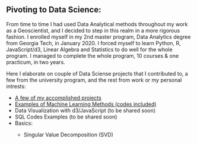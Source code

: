 <h2> Pivoting to Data Science: </h2>
  <p>From time to time I had used Data Analytical methods throughout my work as a Geoscientist, 
  and I decided to step in this realm in a more rigorous fashion. I enrolled myself in my 2nd master 
  program, Data Analytics degree from Georgia Tech, in January 2020. I forced myself to learn Python, 
  R, JavaScript/d3, Linear Algebra and Statistics to do well for the whole program. I managed to complete the whole 
  program, 10 courses & one practicum, in two years.  </p>
  
  <p> Here I elaborate on couple of Data Sciense projects that I contributed to, a few from the university program, and the rest from work or my personal intrests:</p>
  
  <ul>
    <li> <a href="Accomplished_Projects/README.md">A few of my accomplished projects </a></li>
    <li><a href="MachineLearning/README.md">Examples of Machine Learning Methods (codes included)</a></li>
    <li>Data Visualization with d3/JavaScript (to be shared soon) </li>
    <li>SQL Codes Examples (to be shared soon)</li>
  <li> Basics: </li>
  <ul>
    <li>Singular Value Decomposition (SVD)</li> 

    
  </ul></ul>
